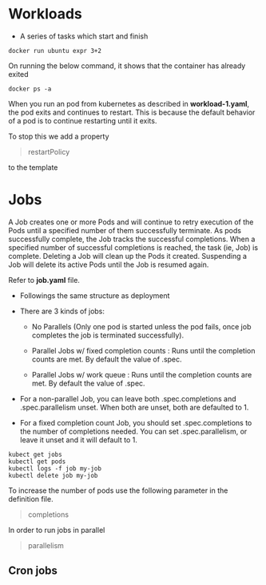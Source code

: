 # Workloads

* A series of tasks which start and finish 

```
docker run ubuntu expr 3+2
```

On running the below command, it shows that the container has already exited

```
docker ps -a
```

When you run an pod from kubernetes as described in **workload-1.yaml**,
the pod exits and continues to restart. This is because the default
behavior of a pod is to continue restarting until it exits.

To stop this we add a property

> restartPolicy 

to the template 

# Jobs


A Job creates one or more Pods and will continue to retry execution of the Pods until a specified number of them successfully terminate. 
As pods successfully complete, the Job tracks the successful completions. When a specified number of successful completions is reached, the task (ie, Job) is complete. Deleting a Job will clean up the Pods it created. Suspending a Job will delete its active Pods until the Job is resumed again.

Refer to **job.yaml** file.
- Followings the same structure as deployment
- There are 3 kinds of jobs:
  
    - No Parallels (Only one pod is started unless the pod fails, once job completes the job is terminated successfully).
  
    - Parallel Jobs w/ fixed completion counts : Runs until the completion counts are met. By default the value of .spec.

    - Parallel Jobs w/ work queue : Runs until the completion counts are met. By default the value of .spec.

- For a non-parallel Job, you can leave both .spec.completions and .spec.parallelism unset. When both are unset, both are defaulted to 1.

- For a fixed completion count Job, you should set .spec.completions to the number of completions needed. You can set .spec.parallelism, or leave it unset and it will default to 1.


```
kubect get jobs
kubectl get pods
kubectl logs -f job my-job
kubectl delete job my-job
```

To increase the number of pods use the following parameter in the definition file.

> completions

In order to run jobs in parallel

> parallelism

## Cron jobs

